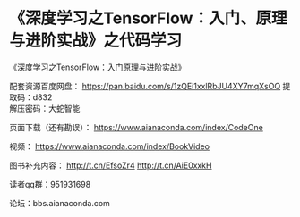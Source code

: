 # 《深度学习之TensorFlow：入门、原理与进阶实战》之代码学习

《深度学习之TensorFlow：入门原理与进阶实战》

配套资源百度网盘：
https://pan.baidu.com/s/1zQEi1xxlRbJU4XY7mqXsOQ 
提取码：d832   
解压密码：大蛇智能

页面下载（还有勘误）：
https://www.aianaconda.com/index/CodeOne

视频：
https://www.aianaconda.com/index/BookVideo

图书补充内容：
http://t.cn/EfsoZr4
http://t.cn/AiE0xxkH

读者qq群：951931698

论坛：bbs.aianaconda.com

